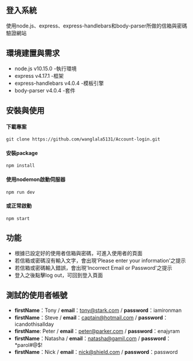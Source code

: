 ## 登入系統
使用node.js、express、express-handlebars和body-parser所做的信箱與密碼驗證網站


## 環境建置與需求
* node.js v10.15.0 -執行環境
* express v4.17.1 -框架
* express-handlebars v4.0.4 -模板引擎
* body-parser v4.0.4 -套件


## 安裝與使用
#### 下載專案
    git clone https://github.com/wanglala5131/Account-login.git
#### 安裝package
    npm install
#### 使用nodemon啟動伺服器
    npm run dev
#### 或正常啟動
    npm start


## 功能
* 根據已設定好的使用者信箱與密碼，可進入使用者的頁面
* 若信箱或密碼沒有輸入文字，會出現'Please enter your information'之提示
* 若信箱或密碼輸入錯誤，會出現'Incorrect Email or Password'之提示
* 登入之後點擊log out，可回到登入頁面

## 測試的使用者帳號
* **firstName**：Tony / **email**：tony@stark.com / **password**：iamironman
* **firstName**：Steve / **email**：captain@hotmail.com / **password**：icandothisallday
* **firstName**: Peter / **email**：peter@parker.com / **password**：enajyram
* **firstName**：Natasha / **email**：natasha@gamil.com / **password**：*parol#@$!
* **firstName**：Nick / **email**：nick@shield.com / **password**：password